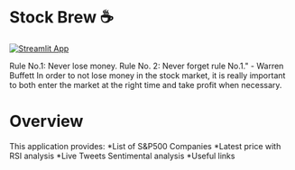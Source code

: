# Stock Brew ☕ 
[![Streamlit App](https://static.streamlit.io/badges/streamlit_badge_black_white.svg)](https://share.streamlit.io/ghliew/stockbrew)

Rule No.1: Never lose money. Rule No. 2: Never forget rule No.1." - Warren Buffett
In order to not lose money in the stock market, it is really important to both enter the market at the right time and take profit when necessary.

# Overview
This application provides:
*List of S&P500 Companies
*Latest price with RSI analysis
*Live Tweets Sentimental analysis
*Useful links
